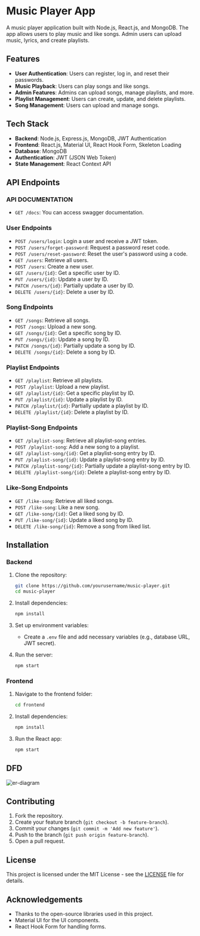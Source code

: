 
# Music Player App

A music player application built with Node.js, React.js, and MongoDB. The app allows users to play music and like songs. Admin users can upload music, lyrics, and create playlists.

## Features

- **User Authentication**: Users can register, log in, and reset their passwords.
- **Music Playback**: Users can play songs and like songs.
- **Admin Features**: Admins can upload songs, manage playlists, and more.
- **Playlist Management**: Users can create, update, and delete playlists.
- **Song Management**: Users can upload and manage songs.

## Tech Stack

- **Backend**: Node.js, Express.js, MongoDB, JWT Authentication
- **Frontend**: React.js, Material UI, React Hook Form, Skeleton Loading
- **Database**: MongoDB
- **Authentication**: JWT (JSON Web Token)
- **State Management**: React Context API

## API Endpoints

### API DOCUMENTATION

- `GET /docs`: You can access swagger documentation.

### User Endpoints

- `POST /users/login`: Login a user and receive a JWT token.
- `POST /users/forget-password`: Request a password reset code.
- `POST /users/reset-password`: Reset the user's password using a code.
- `GET /users`: Retrieve all users.
- `POST /users`: Create a new user.
- `GET /users/{id}`: Get a specific user by ID.
- `PUT /users/{id}`: Update a user by ID.
- `PATCH /users/{id}`: Partially update a user by ID.
- `DELETE /users/{id}`: Delete a user by ID.

### Song Endpoints

- `GET /songs`: Retrieve all songs.
- `POST /songs`: Upload a new song.
- `GET /songs/{id}`: Get a specific song by ID.
- `PUT /songs/{id}`: Update a song by ID.
- `PATCH /songs/{id}`: Partially update a song by ID.
- `DELETE /songs/{id}`: Delete a song by ID.

### Playlist Endpoints

- `GET /playlist`: Retrieve all playlists.
- `POST /playlist`: Upload a new playlist.
- `GET /playlist/{id}`: Get a specific playlist by ID.
- `PUT /playlist/{id}`: Update a playlist by ID.
- `PATCH /playlist/{id}`: Partially update a playlist by ID.
- `DELETE /playlist/{id}`: Delete a playlist by ID.

### Playlist-Song Endpoints

- `GET /playlist-song`: Retrieve all playlist-song entries.
- `POST /playlist-song`: Add a new song to a playlist.
- `GET /playlist-song/{id}`: Get a playlist-song entry by ID.
- `PUT /playlist-song/{id}`: Update a playlist-song entry by ID.
- `PATCH /playlist-song/{id}`: Partially update a playlist-song entry by ID.
- `DELETE /playlist-song/{id}`: Delete a playlist-song entry by ID.

### Like-Song Endpoints

- `GET /like-song`: Retrieve all liked songs.
- `POST /like-song`: Like a new song.
- `GET /like-song/{id}`: Get a liked song by ID.
- `PUT /like-song/{id}`: Update a liked song by ID.
- `DELETE /like-song/{id}`: Remove a song from liked list.

## Installation

### Backend

1. Clone the repository:
   ```bash
   git clone https://github.com/yourusername/music-player.git
   cd music-player
   ```

2. Install dependencies:
   ```bash
   npm install
   ```

3. Set up environment variables:
   - Create a `.env` file and add necessary variables (e.g., database URL, JWT secret).

4. Run the server:
   ```bash
   npm start
   ```

### Frontend

1. Navigate to the frontend folder:
   ```bash
   cd frontend
   ```

2. Install dependencies:
   ```bash
   npm install
   ```

3. Run the React app:
   ```bash
   npm start
   ```

## DFD

![er-diagram](https://github.com/user-attachments/assets/d8bbda34-277b-4a4d-bfde-6f8489be48cb)


## Contributing

1. Fork the repository.
2. Create your feature branch (`git checkout -b feature-branch`).
3. Commit your changes (`git commit -m 'Add new feature'`).
4. Push to the branch (`git push origin feature-branch`).
5. Open a pull request.

## License

This project is licensed under the MIT License - see the [LICENSE](LICENSE) file for details.

## Acknowledgements

- Thanks to the open-source libraries used in this project.
- Material UI for the UI components.
- React Hook Form for handling forms.
